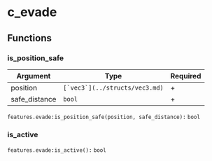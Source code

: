 # c\_evade

## Functions

### is\_position\_safe

| Argument       | Type                             | Required |
| -------------- | -------------------------------- | -------- |
| position       | ``[`vec3`](../structs/vec3.md)`` | +        |
| safe\_distance | `bool`                           | +        |

`features.evade:is_position_safe(position, safe_distance):` `bool`

### is\_active

`features.evade:is_active():` `bool`
